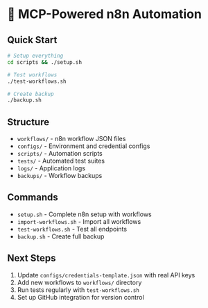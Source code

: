 # 🚀 MCP-Powered n8n Automation

## Quick Start

```bash
# Setup everything
cd scripts && ./setup.sh

# Test workflows
./test-workflows.sh

# Create backup
./backup.sh
```

## Structure

- `workflows/` - n8n workflow JSON files
- `configs/` - Environment and credential configs  
- `scripts/` - Automation scripts
- `tests/` - Automated test suites
- `logs/` - Application logs
- `backups/` - Workflow backups

## Commands

- `setup.sh` - Complete n8n setup with workflows
- `import-workflows.sh` - Import all workflows
- `test-workflows.sh` - Test all endpoints
- `backup.sh` - Create full backup

## Next Steps

1. Update `configs/credentials-template.json` with real API keys
2. Add new workflows to `workflows/` directory
3. Run tests regularly with `test-workflows.sh`
4. Set up GitHub integration for version control
